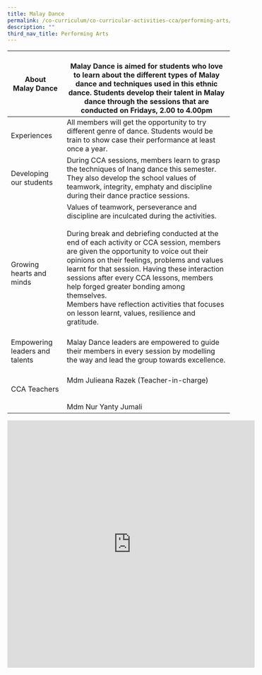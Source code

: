 ```yaml
---
title: Malay Dance
permalink: /co-curriculum/co-curricular-activities-cca/performing-arts/malay-dance/
description: ""
third_nav_title: Performing Arts
---
```

<table class="tg">
<thead>
  <tr>
    <th class="tg-dafn">About<br>Malay Dance<br> </th>
    <th class="tg-u05r"><br>Malay Dance  is aimed for students who love to learn about the different types of Malay dance and techniques used in this ethnic dance.  Students develop their talent in Malay dance through the sessions that are conducted on Fridays, 2.00 to 4.00pm</th>
  </tr>
</thead>
<tbody>
  <tr>
    <td class="tg-dafn">Experiences</td>
    <td class="tg-u05r">All members will get the opportunity to try different genre of dance. Students would be train to show case their performance at least once a year.</td>
  </tr>
  <tr>
    <td class="tg-dafn">Developing our students</td>
    <td class="tg-u05r">During CCA sessions, members learn to  grasp the techniques of Inang dance this semester.  They also develop the school values of teamwork, integrity, emphaty and discipline during their dance practice sessions.  </td>
  </tr>
  <tr>
    <td class="tg-u05r"><br>Growing hearts and minds</td>
    <td class="tg-u05r">Values of teamwork, perseverance and discipline are inculcated during the activities.<br><br>During break and debriefing  conducted at the end of each activity or CCA session, members are given the opportunity to voice out their opinions on their feelings, problems and values learnt for that session.  Having these interaction sessions after every CCA lessons, members help forged greater bonding among themselves.<br>Members have reflection activities that focuses on lesson learnt, values, resilience and  gratitude.<br><br></td>
  </tr>
  <tr>
    <td class="tg-dafn">Empowering leaders and talents</td>
    <td class="tg-u05r">Malay Dance leaders are empowered to guide their members in every session  by modelling the way and lead the group towards excellence.<br></td>
  </tr>
  <tr>
    <td class="tg-dafn">CCA Teachers</td>
    <td class="tg-u05r"><br>Mdm Julieana Razek (Teacher-in-charge)<br><br><br>Mdm Nur Yanty Jumali</td>
  </tr>
</tbody>
</table>

<iframe allowfullscreen="true" height="560" width="560" frameborder="0" src="https://docs.google.com/presentation/d/e/2PACX-1vQbFEx0gMG2_YQKlJjycxPI8d8V4FejvBDSYiq3FJfmx_3BQ2glMacEBMVotvzWXaJtBKtZ6-4ALoY_/embed?start=true&amp;loop=true&amp;delayms=3000"></iframe>